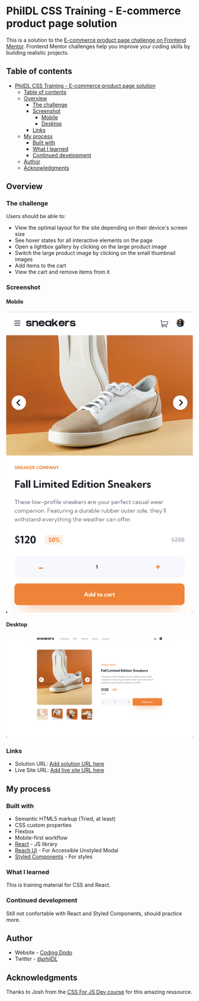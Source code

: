 # PhilDL CSS Training - E-commerce product page solution

This is a solution to the [E-commerce product page challenge on Frontend Mentor](https://www.frontendmentor.io/challenges/ecommerce-product-page-UPsZ9MJp6). Frontend Mentor challenges help you improve your coding skills by building realistic projects.

## Table of contents

- [PhilDL CSS Training - E-commerce product page solution](#phildl-css-training---e-commerce-product-page-solution)
  - [Table of contents](#table-of-contents)
  - [Overview](#overview)
    - [The challenge](#the-challenge)
    - [Screenshot](#screenshot)
      - [Mobile](#mobile)
      - [Desktop](#desktop)
    - [Links](#links)
  - [My process](#my-process)
    - [Built with](#built-with)
    - [What I learned](#what-i-learned)
    - [Continued development](#continued-development)
  - [Author](#author)
  - [Acknowledgments](#acknowledgments)

## Overview

### The challenge

Users should be able to:

- View the optimal layout for the site depending on their device's screen size
- See hover states for all interactive elements on the page
- Open a lightbox gallery by clicking on the large product image
- Switch the large product image by clicking on the small thumbnail images
- Add items to the cart
- View the cart and remove items from it

### Screenshot

#### Mobile
![](./mobile-screenshot.png)

#### Desktop
![](./desktop-screenshot.png)


### Links

- Solution URL: [Add solution URL here](https://your-solution-url.com)
- Live Site URL: [Add live site URL here](https://your-live-site-url.com)

## My process

### Built with

- Semantic HTML5 markup (Tried, at least)
- CSS custom properties
- Flexbox
- Mobile-first workflow
- [React](https://reactjs.org/) - JS library
- [Reach UI](https://reach.tech/) - For Accessible Unstyled Modal
- [Styled Components](https://styled-components.com/) - For styles


### What I learned

This is training material for CSS and React.

### Continued development

Still not confortable with React and Styled Components, should practice more.


## Author

- Website - [Coding Dodo](https://codingdodo.com)
- Twitter - [@_philDL_](https://twitter.com/_philDL)


## Acknowledgments

Thanks to Josh from the [CSS For JS Dev course](https://courses.joshwcomeau.com/css-for-js) for this amazing ressource.
